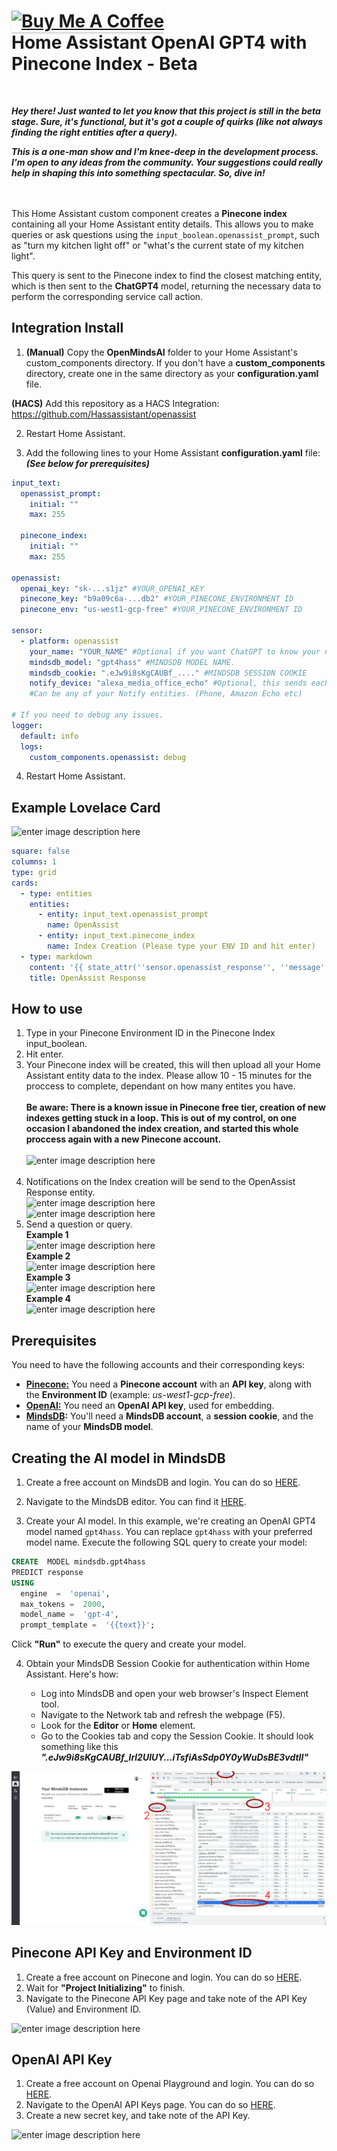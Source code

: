 <a href="https://www.buymeacoffee.com/hassassistant" target="_blank"><img src="https://www.buymeacoffee.com/assets/img/custom_images/orange_img.png" alt="Buy Me A Coffee" style="height: 41px !important;width: 174px !important;box-shadow: 0px 3px 2px 0px rgba(190, 190, 190, 0.5) !important;-webkit-box-shadow: 0px 3px 2px 0px rgba(190, 190, 190, 0.5) !important;" ></a><br>
Home Assistant OpenAI GPT4 with Pinecone Index - Beta
==============================================
<br>

***Hey there! Just wanted to let you know that this project is still in the beta stage. Sure, it's functional, but it's got a couple of quirks (like not always finding the right entities after a query).***

***This is a one-man show and I'm knee-deep in the development process. I'm open to any ideas from the community. Your suggestions could really help in shaping this into something spectacular. So, dive in!***
<br><br><br>

This Home Assistant custom component creates a **Pinecone index** containing all your Home Assistant entity details. This allows you to make queries or ask questions using the `input_boolean.openassist_prompt`, such as "turn my kitchen light off" or "what's the current state of my kitchen light". 

This query is sent to the Pinecone index to find the closest matching entity, which is then sent to the **ChatGPT4** model, returning the necessary data to perform the corresponding service call action.

Integration Install
-------------
1. **(Manual)** Copy the **OpenMindsAI** folder to your Home Assistant's custom_components directory. If you don't have a **custom_components** directory, create one in the same directory as your **configuration.yaml** file.

**(HACS)** Add this repository as a HACS Integration: https://github.com/Hassassistant/openassist

2. Restart Home Assistant.

3. Add the following lines to your Home Assistant **configuration.yaml** file:
***(See below for prerequisites)***

```yaml
input_text:
  openassist_prompt:
    initial: ""
    max: 255

  pinecone_index:
    initial: ""
    max: 255

openassist:
  openai_key: "sk-...s1jz" #YOUR_OPENAI_KEY  
  pinecone_key: "b9a09c6a-...db2" #YOUR_PINECONE_ENVIRONMENT ID
  pinecone_env: "us-west1-gcp-free" #YOUR_PINECONE_ENVIRONMENT ID

sensor:
  - platform: openassist
    your_name: "YOUR_NAME" #Optional if you want ChatGPT to know your name.
    mindsdb_model: "gpt4hass" #MINDSDB MODEL NAME.
    mindsdb_cookie: ".eJw9i8sKgCAUBf_...." #MINDSDB SESSION COOKIE
    notify_device: "alexa_media_office_echo" #Optional, this sends each ChatGPT response to your notify entity.
    #Can be any of your Notify entities. (Phone, Amazon Echo etc)

# If you need to debug any issues.
logger:
  default: info
  logs:
    custom_components.openassist: debug
 ```


4. Restart Home Assistant.

Example Lovelace Card
-------------
![enter image description here](https://github.com/Hassassistant/OpenAssist/blob/main/misc/card_example.PNG?raw=true)

```yaml
square: false
columns: 1
type: grid
cards:
  - type: entities
    entities:
      - entity: input_text.openassist_prompt
        name: OpenAssist
      - entity: input_text.pinecone_index
        name: Index Creation (Please type your ENV ID and hit enter)
  - type: markdown
    content: '{{ state_attr(''sensor.openassist_response'', ''message'') }}'
    title: OpenAssist Response 
 ```
How to use
-------------
1. Type in your Pinecone Environment ID in the Pinecone Index input_boolean.
2. Hit enter.
3. Your Pinecone index will be created, this will then upload all your Home Assistant entity data to the index.
Please allow 10 - 15 minutes for the proccess to complete, dependant on how many entites you have.<br><br>
**Be aware: There is a known issue in Pinecone free tier, creation of new indexes getting stuck in a loop. This is out of my control, on one occasion I abandoned the index creation, and started this whole proccess again with a new Pinecone account.**<br><br>
![enter image description here](https://github.com/Hassassistant/OpenAssist/blob/main/misc/index%20creation.PNG?raw=true)<br><br>
4. Notifications on the Index creation will be send to the OpenAssist Response entity.<br>
![enter image description here](https://github.com/Hassassistant/OpenAssist/blob/main/misc/1.PNG?raw=true)<br>
![enter image description here](https://github.com/Hassassistant/OpenAssist/blob/main/misc/2.PNG?raw=true)<br>
5. Send a question or query.<br>
**Example 1**<br>
![enter image description here](https://github.com/Hassassistant/OpenAssist/blob/main/misc/query%201.PNG?raw=true)<br>
**Example 2**<br>
![enter image description here](https://github.com/Hassassistant/OpenAssist/blob/main/misc/query%202.PNG?raw=true)<br>
**Example 3**<br>
![enter image description here](https://github.com/Hassassistant/OpenAssist/blob/main/misc/query%203.PNG?raw=true)<br>
**Example 4**<br>
![enter image description here](https://github.com/Hassassistant/OpenAssist/blob/main/misc/query%204.PNG?raw=true)

Prerequisites
-------------

You need to have the following accounts and their corresponding keys:

-   **[Pinecone:](https://app.pinecone.io/)** You need a **Pinecone account** with an **API key**, along with the **Environment ID** (example: *us-west1-gcp-free*).
-   **[OpenAI:](https://platform.openai.com/playground/)** You need an **OpenAI API key**, used for embedding.
-   **[MindsDB](https://mindsdb.com/):** You'll need a **MindsDB account**, a **session cookie**, and the name of your **MindsDB model**.




Creating the AI model in MindsDB
--------------------------------

1.  Create a free account on MindsDB and login. You can do so [HERE](https://cloud.mindsdb.com/login).

2.  Navigate to the MindsDB editor. You can find it [HERE](https://cloud.mindsdb.com/editor).

3.  Create your AI model. In this example, we're creating an OpenAI GPT4 model named `gpt4hass`. 
You can replace `gpt4hass` with your preferred model name. Execute the following SQL query to create your model:

```sql
CREATE  MODEL mindsdb.gpt4hass
PREDICT response
USING
  engine  =  'openai',
  max_tokens =  2000,
  model_name =  'gpt-4',
  prompt_template =  '{{text}}';
```

   Click **"Run"** to execute the query and create your model.

4.  Obtain your MindsDB Session Cookie for authentication within Home Assistant. Here's how:

    -   Log into MindsDB and open your web browser's Inspect Element tool.
    -   Navigate to the Network tab and refresh the webpage (F5).
    -   Look for the **Editor** or **Home** element.
    -   Go to the Cookies tab and copy the Session Cookie.
        It should look something like this ***".eJw9i8sKgCAUBf_lrl2UlUY...iTsfiAsSdp0Y0yWuDsBE3vdtII"***<br>
        
![enter image description here](https://github.com/Hassassistant/OpenMindsAI/blob/main/misc/cookie.png?raw=true)

Pinecone API Key and Environment ID
-------------
1.  Create a free account on Pinecone and login. You can do so [HERE](https://app.pinecone.io/).
2.  Wait for **"Project Initializing"** to finish.
3.  Navigate to the Pinecone API Key page and take note of the API Key (Value) and Environment ID. <br>

![enter image description here](https://github.com/Hassassistant/OpenAssist/blob/main/misc/pinecone.PNG?raw=true)

OpenAI API Key
-------------
1.  Create a free account on Openai Playground and login. You can do so [HERE](https://platform.openai.com/playground/).
2.  Navigate to the OpenAI API Keys page. You can do so [HERE](https://platform.openai.com/account/api-keys).<br>
3.  Create a new secret key, and take note of the API Key.

![enter image description here](https://github.com/Hassassistant/OpenAssist/blob/main/misc/openai.PNG?raw=true)
